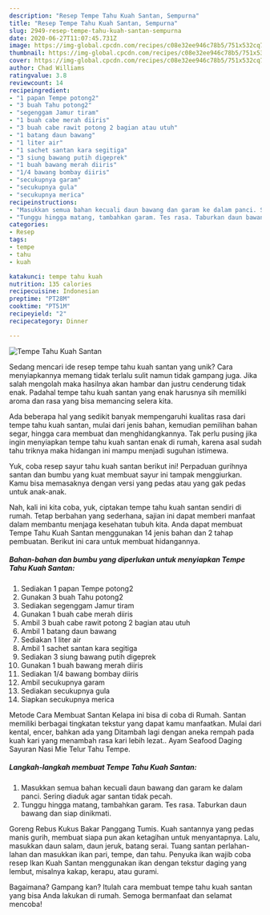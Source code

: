 ```yaml
---
description: "Resep Tempe Tahu Kuah Santan, Sempurna"
title: "Resep Tempe Tahu Kuah Santan, Sempurna"
slug: 2949-resep-tempe-tahu-kuah-santan-sempurna
date: 2020-06-27T11:07:45.731Z
image: https://img-global.cpcdn.com/recipes/c08e32ee946c78b5/751x532cq70/tempe-tahu-kuah-santan-foto-resep-utama.jpg
thumbnail: https://img-global.cpcdn.com/recipes/c08e32ee946c78b5/751x532cq70/tempe-tahu-kuah-santan-foto-resep-utama.jpg
cover: https://img-global.cpcdn.com/recipes/c08e32ee946c78b5/751x532cq70/tempe-tahu-kuah-santan-foto-resep-utama.jpg
author: Chad Williams
ratingvalue: 3.8
reviewcount: 14
recipeingredient:
- "1 papan Tempe potong2"
- "3 buah Tahu potong2"
- "segenggam Jamur tiram"
- "1 buah cabe merah diiris"
- "3 buah cabe rawit potong 2 bagian atau utuh"
- "1 batang daun bawang"
- "1 liter air"
- "1 sachet santan kara segitiga"
- "3 siung bawang putih digeprek"
- "1 buah bawang merah diiris"
- "1/4 bawang bombay diiris"
- "secukupnya garam"
- "secukupnya gula"
- "secukupnya merica"
recipeinstructions:
- "Masukkan semua bahan kecuali daun bawang dan garam ke dalam panci. Sering diaduk agar santan tidak pecah."
- "Tunggu hingga matang, tambahkan garam. Tes rasa. Taburkan daun bawang dan siap dinikmati."
categories:
- Resep
tags:
- tempe
- tahu
- kuah

katakunci: tempe tahu kuah 
nutrition: 135 calories
recipecuisine: Indonesian
preptime: "PT28M"
cooktime: "PT51M"
recipeyield: "2"
recipecategory: Dinner

---
```



![Tempe Tahu Kuah Santan](https://img-global.cpcdn.com/recipes/c08e32ee946c78b5/751x532cq70/tempe-tahu-kuah-santan-foto-resep-utama.jpg)

Sedang mencari ide resep tempe tahu kuah santan yang unik? Cara menyiapkannya memang tidak terlalu sulit namun tidak gampang juga. Jika salah mengolah maka hasilnya akan hambar dan justru cenderung tidak enak. Padahal tempe tahu kuah santan yang enak harusnya sih memiliki aroma dan rasa yang bisa memancing selera kita.

Ada beberapa hal yang sedikit banyak mempengaruhi kualitas rasa dari tempe tahu kuah santan, mulai dari jenis bahan, kemudian pemilihan bahan segar, hingga cara membuat dan menghidangkannya. Tak perlu pusing jika ingin menyiapkan tempe tahu kuah santan enak di rumah, karena asal sudah tahu triknya maka hidangan ini mampu menjadi suguhan istimewa.

Yuk, coba resep sayur tahu kuah santan berikut ini! Perpaduan gurihnya santan dan bumbu yang kuat membuat sayur ini tampak menggiurkan. Kamu bisa memasaknya dengan versi yang pedas atau yang gak pedas untuk anak-anak.


Nah, kali ini kita coba, yuk, ciptakan tempe tahu kuah santan sendiri di rumah. Tetap berbahan yang sederhana, sajian ini dapat memberi manfaat dalam membantu menjaga kesehatan tubuh kita. Anda dapat membuat Tempe Tahu Kuah Santan menggunakan 14 jenis bahan dan 2 tahap pembuatan. Berikut ini cara untuk membuat hidangannya.

<!--inarticleads1-->

##### Bahan-bahan dan bumbu yang diperlukan untuk menyiapkan Tempe Tahu Kuah Santan:

1. Sediakan 1 papan Tempe potong2
1. Gunakan 3 buah Tahu potong2
1. Sediakan segenggam Jamur tiram
1. Gunakan 1 buah cabe merah diiris
1. Ambil 3 buah cabe rawit potong 2 bagian atau utuh
1. Ambil 1 batang daun bawang
1. Sediakan 1 liter air
1. Ambil 1 sachet santan kara segitiga
1. Sediakan 3 siung bawang putih digeprek
1. Gunakan 1 buah bawang merah diiris
1. Sediakan 1/4 bawang bombay diiris
1. Ambil secukupnya garam
1. Sediakan secukupnya gula
1. Siapkan secukupnya merica


Metode Cara Membuat Santan Kelapa ini bisa di coba di Rumah. Santan memiliki berbagai tingkatan tekstur yang dapat kamu manfaatkan. Mulai dari kental, encer, bahkan ada yang Ditambah lagi dengan aneka rempah pada kuah kari yang menambah rasa kari lebih lezat.. Ayam Seafood Daging Sayuran Nasi Mie Telur Tahu Tempe. 

<!--inarticleads2-->

##### Langkah-langkah membuat Tempe Tahu Kuah Santan:

1. Masukkan semua bahan kecuali daun bawang dan garam ke dalam panci. Sering diaduk agar santan tidak pecah.
1. Tunggu hingga matang, tambahkan garam. Tes rasa. Taburkan daun bawang dan siap dinikmati.


Goreng Rebus Kukus Bakar Panggang Tumis. Kuah santannya yang pedas manis gurih, membuat siapa pun akan ketagihan untuk menyantapnya. Lalu, masukkan daun salam, daun jeruk, batang serai. Tuang santan perlahan-lahan dan masukkan ikan pari, tempe, dan tahu. Penyuka ikan wajib coba resep Ikan Kuah Santan menggunakan ikan dengan tekstur daging yang lembut, misalnya kakap, kerapu, atau gurami. 

Bagaimana? Gampang kan? Itulah cara membuat tempe tahu kuah santan yang bisa Anda lakukan di rumah. Semoga bermanfaat dan selamat mencoba!
